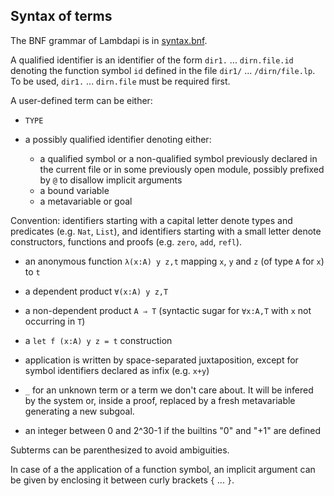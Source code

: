 Syntax of terms
---------------

The BNF grammar of Lambdapi is in [syntax.bnf](../syntax.bnf).

A qualified identifier is an identifier of the form `dir1.`
... `dirn.file.id` denoting the function symbol `id` defined in the
file `dir1/` ... `/dirn/file.lp`. To be used, `dir1.` ... `dirn.file`
must be required first.

A user-defined term can be either:

 * `TYPE`

 * a possibly qualified identifier denoting either:

   - a qualified symbol or a non-qualified symbol previously declared in the current file or in some previously open module, possibly prefixed by `@` to disallow implicit arguments
   - a bound variable
   - a metavariable or goal

  Convention: identifiers starting with a capital letter denote types and predicates (e.g. `Nat`, `List`), and identifiers starting with a small letter denote constructors, functions and proofs (e.g. `zero`, `add`, `refl`).

 * an anonymous function `λ(x:A) y z,t` mapping `x`, `y` and `z` (of type `A` for `x`) to `t`

 * a dependent product `∀(x:A) y z,T`

 * a non-dependent product `A ⇒ T` (syntactic sugar for `∀x:A,T` with `x` not occurring in `T`)

 * a `let f (x:A) y z = t` construction

 * application is written by space-separated juxtaposition, except for symbol identifiers declared as infix (e.g. `x+y`)

 * `_` for an unknown term or a term we don't care about. It will be infered by the system or, inside a proof, replaced by a fresh metavariable generating a new subgoal.

 * an integer between 0 and 2^30-1 if the builtins "0" and "+1" are defined

Subterms can be parenthesized to avoid ambiguities.

In case of a the application of a function symbol, an implicit argument can be given by enclosing it between curly brackets `{` ... `}`.
